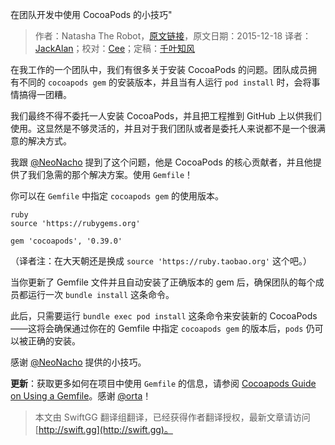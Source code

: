 在团队开发中使用 CocoaPods 的小技巧"

> 作者：Natasha The Robot，[原文链接](http://natashatherobot.com/cocoapods-on-a-team/)，原文日期：2015-12-18
> 译者：[JackAlan](http://ijack.pw/)；校对：[Cee](https://github.com/Cee)；定稿：[千叶知风](http://weibo.com/xiaoxxiao)
  









在我工作的一个团队中，我们有很多关于安装 CocoaPods 的问题。团队成员拥有不同的 `cocoapods gem` 的安装版本，并且当有人运行 `pod install` 时，会将事情搞得一团糟。

我们最终不得不委托一人安装 CocoaPods，并且把工程推到 GitHub 上以供我们使用。这显然是不够灵活的，并且对于我们团队或者是委托人来说都不是一个很满意的解决方式。



我跟 [@NeoNacho](https://twitter.com/NeoNacho) 提到了这个问题，他是 CocoaPods 的核心贡献者，并且他提供了我们急需的那个解决方案。使用 `Gemfile`！

你可以在 `Gemfile` 中指定 `cocoapods gem` 的使用版本。

    ruby
    source 'https://rubygems.org'
    
    gem 'cocoapods', '0.39.0'

（译者注：在大天朝还是换成 `source 'https://ruby.taobao.org'` 这个吧。）

当你更新了 Gemfile 文件并且自动安装了正确版本的 gem 后，确保团队的每个成员都运行一次 `bundle install` 这条命令。

此后，只需要运行 `bundle exec pod install` 这条命令来安装新的 CocoaPods——这将会确保通过你在的 Gemfile 中指定 `cocoapods gem` 的版本后，`pods` 仍可以被正确的安装。

感谢 [@NeoNacho](https://twitter.com/NeoNacho) 提供的小技巧。

**更新**：获取更多如何在项目中使用 `Gemfile` 的信息，请参阅 [Cocoapods Guide on Using a Gemfile](https://guides.cocoapods.org/using/a-gemfile.html)。感谢 [@orta](https://twitter.com/orta/status/677972879988932608)！
> 本文由 SwiftGG 翻译组翻译，已经获得作者翻译授权，最新文章请访问 [http://swift.gg](http://swift.gg)。